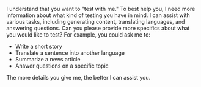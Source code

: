 I understand that you want to "test with me." To best help you, I need more information about what kind of testing you have in mind. I can assist with various tasks, including generating content, translating languages, and answering questions. Can you please provide more specifics about what you would like to test? For example, you could ask me to:

* Write a short story
* Translate a sentence into another language
* Summarize a news article
* Answer questions on a specific topic

The more details you give me, the better I can assist you.
